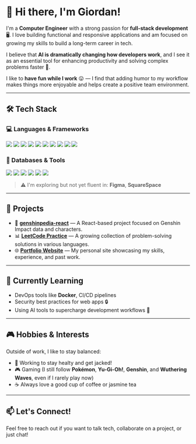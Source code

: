 # 👋 Hi there, I'm Giordan!

I'm a **Computer Engineer** with a strong passion for **full-stack development** 🖥️. I love building functional and responsive applications and am focused on growing my skills to build a long-term career in tech.

I believe that **AI is dramatically changing how developers work**, and I see it as an essential tool for enhancing productivity and solving complex problems faster 🤖.

I like to **have fun while I work** 😛 — I find that adding humor to my workflow makes things more enjoyable and helps create a positive team environment.

---

## 🛠️ Tech Stack

### 💻 Languages & Frameworks  
<p align="left">
  <img src="https://img.shields.io/badge/HTML5-E34F26?style=flat&logo=html5&logoColor=white" />
  <img src="https://img.shields.io/badge/CSS3-1572B6?style=flat&logo=css3&logoColor=white" />
  <img src="https://img.shields.io/badge/Bootstrap-7952B3?style=flat&logo=bootstrap&logoColor=white" />
  <img src="https://img.shields.io/badge/JavaScript-F7DF1E?style=flat&logo=javascript&logoColor=black" />
  <img src="https://img.shields.io/badge/Node.js-339933?style=flat&logo=node.js&logoColor=white" />
  <img src="https://img.shields.io/badge/Express.js-000000?style=flat&logo=express&logoColor=white" />
  <img src="https://img.shields.io/badge/React-61DAFB?style=flat&logo=react&logoColor=black" />
  <img src="https://img.shields.io/badge/Python-3776AB?style=flat&logo=python&logoColor=white" />
  <img src="https://img.shields.io/badge/Java-007396?style=flat&logo=java&logoColor=white" />
  <img src="https://img.shields.io/badge/Unity-000000?style=flat&logo=unity&logoColor=white" />
</p>

### 🧰 Databases & Tools  
<p align="left">
  <img src="https://img.shields.io/badge/MySQL-4479A1?style=flat&logo=mysql&logoColor=white" />
  <img src="https://img.shields.io/badge/PostgreSQL-4169E1?style=flat&logo=postgresql&logoColor=white" />
  <img src="https://img.shields.io/badge/MongoDB-47A248?style=flat&logo=mongodb&logoColor=white" />
  <img src="https://img.shields.io/badge/Git-F05032?style=flat&logo=git&logoColor=white" />
  <img src="https://img.shields.io/badge/Postman-FF6C37?style=flat&logo=postman&logoColor=white" />
  <img src="https://img.shields.io/badge/VS%20Code-007ACC?style=flat&logo=visual-studio-code&logoColor=white" />
</p>

> ⚠️ I'm exploring but not yet fluent in:  **Figma**, **SquareSpace**

---

## 📁 Projects

- 🔗 [**genshinpedia-react**](https://github.com/giordandelacruz/genshinpedia-react) — A React-based project focused on Genshin Impact data and characters.
- 📊 [**LeetCode Practice**](https://github.com/GiordanDelaCruz/Leet-Code) — A growing collection of problem-solving solutions in various languages.
- 🌐 [**Portfolio Website**](https://github.com/giordandelacruz/portfolio) — My personal site showcasing my skills, experience, and past work.

---

## 🌱 Currently Learning

- DevOps tools like **Docker**, CI/CD pipelines
- Security best practices for web apps 🔒
- Using AI tools to supercharge development workflows 🤖

---

## 🎮 Hobbies & Interests

Outside of work, I like to stay balanced:
- 💪 Working to stay healty and get jacked!
- 🎮 Gaming (I still follow **Pokémon**, **Yu-Gi-Oh!**, **Genshin**, and **Wuthering Waves**, even if I rarely play now)
- ☕ Always love a good cup of coffee or jasmine tea

---

## 📫 Let's Connect!

Feel free to reach out if you want to talk tech, collaborate on a project, or just chat!
